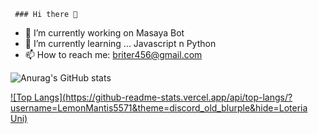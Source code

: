      ### Hi there 👋


- 🔭 I’m currently working on Masaya Bot
- 🌱 I’m currently learning ... Javascript n Python
- 📫 How to reach me: briter456@gmail.com

![Anurag's GitHub stats](https://github-readme-stats.vercel.app/api?username=Lemonmantis5571&show_icons=true&theme=discord_old_blurple)

[![Top Langs](https://github-readme-stats.vercel.app/api/top-langs/?username=LemonMantis5571&theme=discord_old_blurple&hide=Loteria Uni)](https://github.com/anuraghazra/github-readme-stats)
